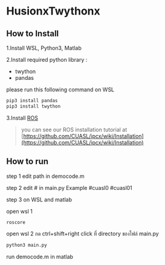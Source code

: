 ﻿# HusionxTwythonx

## How to Install
1.Install WSL, Python3, Matlab 

2.Install required python library : 
* twython
* pandas

please run this following command on WSL
```bash
pip3 install pandas
pip3 install twython
```

3.Install [ROS](http://wiki.ros.org/noetic/Installation/Ubuntu)
> you can see our ROS installation tutorial at [https://github.com/CUASL/ipcx/wiki/Installation](https://github.com/CUASL/ipcx/wiki/Installation)


## How to run

step 1 edit path in democode.m

step 2 edit # in main.py Example #cuasl0 #cuasl01 

step 3 on WSL and matlab

open wsl 1
```bash
roscore
```

open wsl 2
กด ctrl+shift+right click ที่ directory ของไฟล์ main.py
```bash
python3 main.py
```

run democode.m in matlab


